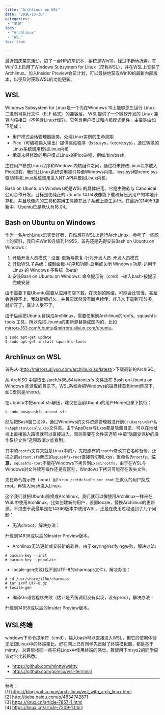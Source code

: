 ```yaml
---
title: "Archlinux on WSL"
date: "2016-10-30"
categories:
 - "笔记"
tags:
 - "Archlinux"
 - "WSL"
toc: true

---
```


最近国庆某东活动，搞了一台HP的笔记本，系统是Win10，经过不断地折腾。在Win10上启用了Windows Subsystem for Linux（简称WSL），并在WSL上安装了Archlinux。加入Insider Preview会员计划，可以最快地获取Win10的最新内部版本，以便及时获取WSL的功能更新。

## WSL

Windows Subsystem for Linux是一个为在Windows 10上能够原生运行 Linux 二进制可执行文件（ELF 格式）的兼容层。 WSL提供了一个微软开发的 Linux 兼容内核接口（不包含Linux代码）。它包含用户模式和内核模式组件，主要是由如下组成：

 - 用户模式会话管理器服务，处理Linux实例的生命周期
 - Pico（可编程输入输出）提供驱动程序（lxss.sys，lxcore.sys），通过转换的Linux系统调用模拟Linux内核
 - 承载未经修改的用户模式Linux的Pico进程，例如/bin/bash

生在用户模式Linux程序和Windows内核组件之间，通过将未修改Linux程序放入Pico进程，我们让Linux系统调用被引导至Windows内核。lxss.sys和lxcore.sys驱动转换Linux系统调用进入NT API并模拟Linux内核。

Bash on Ubuntu on Windows就是WSL 的具体应用。它是由微软与 Canonical 公司合作开发，目标是使纯正的 Ubuntu 14.04映像能下载和解压到用户的本地计算机，并且映像内的工具和实用工具能在此子系统上原生运行。在最近的14959更新中，Ubuntu已是默认为16.04。

## Bash on Ubuntu on Windows

作为一名ArchLinux忠实爱好者，自然想在WSL上运行ArchLinux。参考了一些网上的资料，我已把Win10升级到14955，首先还是先得安装Bash on Ubuntu on Windows：

 1. 开启开发人员模式：设置-更新与恢复-针对开发人员-开发人员模式
 2. 开启WSL子系统：控制面板-程序和功能-启用或关闭 Windows 功能-适用于 Linux 的 Windows 子系统（beta）
 3. 安装Bash on Ubuntu on Windows: 命令提示符（cmd）-输入bash-按提示完成安装

由于需要下载Ubuntu需要从应用商店下载，在天朝的网络，可能会比较慢，甚至会连接不上，我就折腾好久。并且它居然没有断点续传，好几次下载到70%多，就断开了，真让人受不了。

由于后续把Ubuntu替换成Archlinux，需要使用到Archlinux的roofs。squashfs-tools 工具，所以先把Ubuntu的更新源替换成国内的，比如[mirrors.163.com/ubuntu](http://mirrors.163.com/.help/ubuntu.html)或[mirrors.aliyun.com/ubuntu](http://mirrors.aliyun.com/help/ubuntu)。

	$ sudo apt-get update
	$ sudo apt-get install squashfs-tools

## Archlinux on WSL


首先从<<http://mirrors.aliyun.com/archlinux/iso/latest/>>下载最新的ArchISO。

从 ArchISO 中提取出 /arch/x86_64/airoot.sfs 文件放在 Bash on Ubuntu on Windows 能读取的目录下。WSL系统会把Windows的磁盘挂载到/mnt目录下，如D盘则是/mnt/d。

在Ubuntu中把airoot.sfs解压，建议在当前Ubuntu的用户Home目录下执行：

	$ sudo unsquashfs airoot.sfs

然后把Bash窗口关掉，通过Windows的文件资源管理器进行到`C:\Users\<用户名>\AppData\Local\Lxss`文件夹。由于AppData与Lxss都是隐藏目录，可以在地址栏上直接输入路径就可以直接进入，否则需要在文件夹选项 中把“隐藏受保护的操作系统文件”选项取消才能看到。

其中的`rootfs`文件夹就是Linux中的`/`，先把原有的`rootfs`修改其它名称备份，还把之前`airoot.sfs`解压的`squashfs-root`直接剪切到Lxss，重命名为`rootfs`。**注意**，`squashfs-root`不能在Windows下拷贝到`Lxss\rootfs`，由于在WSL与Windows对文件读写操作还是有区别，Windows下拷贝可能存在丢失文件。

先在命令提示符（cmd）用`lxrun /setdefaultuser root` 把默认的用户换成root。再输入bash进入Linux。

这个我们就把Ubuntu替换成Archlinux。我们就可以像使用Archlinux一样来在WSL中使用Archlinux。比如创建新的用户，设置locale，替换Archlinux的更新源。不过由于我最早是在14396版本中使用WSL，还是在使用过程遇到了几个问题：

 - 无法chroot，解决办法：

 升级到14936或以后的Insider Preview版本。
 
 - Archlinux无法更新或安装新的软件，由于keyringVerifying失败，解决办法:

 ```
# pacman-key --init
# pacman-key --populate
```
 
 - locale-gen失败(找不到UTF-8的charmaps文件)，解决办法：

 ```
# cd /usr/share/i18n/charmaps
# tar zxvf UTF-8.gz
# locale-gen
```

 - 编译Go语言程序失败（估计是系统调用没有实现，没有proc），解决办法：

 升级到14959或以后的Insider Preview版本。


## WSL终端

windows下命令提示符（cmd），输入bash可以直接进入WSL，但它的使用体验无法跟Linux中的终端相比。好在网上已有同学先贡献了终端模拟器，都是基于mintty，总算能找回一些在纯Linux中使用终端的感觉。若使用下msys2的同学应该对它比较熟悉。

 - https://github.com/mintty/wsltty
 - https://github.com/goreliu/wsl-terminal

----------

参考：   
[1] https://blog.yoitsu.moe/arch-linux/wsl_with_arch_linux.html  
[2] http://tieba.baidu.com/p/4834742871   
[3] https://linux.cn/article-7857-1.html  
[4] https://linux.cn/article-7209-1.html   




